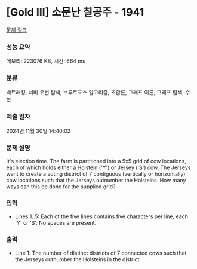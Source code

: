 # [Gold III] 소문난 칠공주 - 1941 

[문제 링크](https://www.acmicpc.net/problem/1941) 

### 성능 요약

메모리: 223076 KB, 시간: 664 ms

### 분류

백트래킹, 너비 우선 탐색, 브루트포스 알고리즘, 조합론, 그래프 이론, 그래프 탐색, 수학

### 제출 일자

2024년 11월 30일 14:40:02

### 문제 설명

<p>It's election time. The farm is partitioned into a 5x5 grid of cow locations, each of which holds either a Holstein ('Y') or Jersey ('S') cow. The Jerseys want to create a voting district of 7 contiguous (vertically or horizontally) cow locations such that the Jerseys outnumber the Holsteins. How many ways can this be done for the supplied grid?</p>

### 입력 

 <ul>
	<li>Lines 1..5: Each of the five lines contains five characters per line, each 'Y' or 'S'. No spaces are present.</li>
</ul>

### 출력 

 <ul>
	<li>Line 1: The number of distinct districts of 7 connected cows such that the Jerseys outnumber the Holsteins in the district.</li>
</ul>

